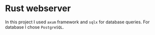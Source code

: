 # Rust webserver
In this project I used `axum` framework and `sqlx` for database queries. For database I chose `PostgreSQL`.
